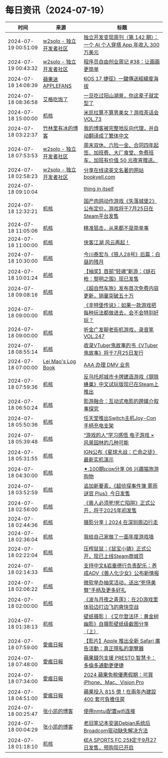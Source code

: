 ﻿# 每日资讯（2024-07-19）

|时间|来源|标题|
|---|---|---|
|2024-07-19 00:51:09|[w2solo - 独立开发者社区](https://w2solo.com/topics/feed)|[独立开发变现周刊（第 142 期）：一个 AI 个人穿搭 App 年收入 300 万美元](https://w2solo.com/topics/4781)|
|2024-07-19 00:43:32|[w2solo - 独立开发者社区](https://w2solo.com/topics/feed)|[程序员自由创业周记 #38：让画画更简单](https://w2solo.com/topics/4780)|
|2024-07-18 14:08:39|[蘋果迷 APPLEFANS](https://applefans.today/feed/)|[《iOS 17 捷徑》一鍵傳送經緯度海拔](https://applefans.today/2024-shortcuts-ios-17-iphone-send-location-message/)|
|2024-07-18 08:36:58|[艾格吃饱了](https://feedpress.me/wx-aigechibaole)|[一旦吃过阳山湖景，你这辈子就定型了](http://mp.weixin.qq.com/s?__biz=MjM5NTYxODQyMA%3D%3D&mid=2653456297&idx=1&sn=e6f25d6964afef406cdfa2f391a4c137)|
|2024-07-18 15:00:00|[机核](https://www.gcores.com/rss)|[米凯拉算不算男美女？游戏茶话会 VOL.73](https://www.gcores.com/radios/184850)|
|2024-07-18 03:22:37|[竹林里有冰的博客](https://zhul.in/rss.xml)|[我的博客被完整地反向代理，并自动翻译成了繁体中文](https://zhul.in/2024/07/18/my-blog-is-completely-proxied-and-translated-into-traditional-chinese/)|
|2024-07-18 07:53:53|[w2solo - 独立开发者社区](https://w2solo.com/topics/feed)|[周末双休、六险一金、合同四年起签、加班费、大厂食堂、免费班车，加班有价值 50 元夜宵赠送。](https://w2solo.com/topics/4779)|
|2024-07-18 02:58:23|[w2solo - 独立开发者社区](https://w2solo.com/topics/feed)|[分享在线读英文名著的网站 bookyell.com](https://w2solo.com/topics/4778)|
|2024-07-18 09:10:04|[](http://blog.fivest.one/feed)|[thing in itself](https://blog.fivest.one/archives/6816)|
|2024-07-18 12:32:21|[机核](https://www.gcores.com/rss)|[国产肉鸽动作游戏《失落城堡2》公布定价，游戏将于7月25日在Steam平台发售](https://www.gcores.com/articles/185196)|
|2024-07-18 11:05:06|[机核](https://www.gcores.com/rss)|[精准狙击，从来都不是简单事](https://www.gcores.com/articles/185190)|
|2024-07-18 11:00:00|[机核](https://www.gcores.com/rss)|[侠客江湖 风云再起！](https://www.gcores.com/videos/185178)|
|2024-07-18 10:30:00|[机核](https://www.gcores.com/rss)|[今川泰宏与《铁人28号》后篇：白昼的残月](https://www.gcores.com/videos/184651)|
|2024-07-18 10:01:24|[机核](https://www.gcores.com/rss)|[【抽奖】首部“轻魂”新游：《燧石枪：黎明之围》现已发售](https://www.gcores.com/articles/185188)|
|2024-07-18 09:08:16|[机核](https://www.gcores.com/rss)|[《超自然车旅》发布首次免费内容更新，销量突破五十万](https://www.gcores.com/articles/185186)|
|2024-07-18 09:00:00|[机核](https://www.gcores.com/rss)|[《辛特堡传说》：如果一款游戏把每种玩法都做进去，会不会特别好玩？](https://www.gcores.com/articles/184911)|
|2024-07-18 09:00:00|[机核](https://www.gcores.com/rss)|[听金广发聊老街机游戏，录音笔 VOL.247](https://www.gcores.com/radios/183699)|
|2024-07-18 08:55:14|[机核](https://www.gcores.com/rss)|[收录VTuber鬼故事的书《VTuber鬼故事》将于7月25日发行](https://www.gcores.com/articles/185184)|
|2024-07-18 07:00:00|[Lei Mao's Log Book](https://leimao.github.io/atom.xml)|[AAA 办理 DMV 业务](https://leimao.github.io/essay/AAA%E5%8A%9E%E7%90%86DMV%E4%B8%9A%E5%8A%A1/)|
|2024-07-18 07:59:36|[机核](https://www.gcores.com/rss)|[反乌托邦城市卡牌建造游戏《钢铁蜂巢》中文试玩版现已在Steam上推出](https://www.gcores.com/articles/185183)|
|2024-07-18 06:50:24|[机核](https://www.gcores.com/rss)|[影游融合：互动式电影的跨媒介叙事探究](https://www.gcores.com/articles/185177)|
|2024-07-18 05:50:36|[机核](https://www.gcores.com/rss)|[任天堂推出Switch主机Joy-Con手柄充电支架](https://www.gcores.com/articles/185175)|
|2024-07-18 05:39:48|[机核](https://www.gcores.com/rss)|[“游戏的人”学习感悟 电子游戏 × 风景园林的几种可能](https://www.gcores.com/articles/185099)|
|2024-07-18 05:31:55|[机核](https://www.gcores.com/rss)|[IGN公布《星球大战：亡命之徒》最新实机演示](https://www.gcores.com/articles/185173)|
|2024-07-18 04:30:00|[机核](https://www.gcores.com/rss)|[✦.100期ɪᴄᴏɴ分享 06 兴趣猫旅游购物](https://www.gcores.com/articles/185162)|
|2024-07-18 03:52:59|[机核](https://www.gcores.com/rss)|[追加新要素，《超侦探事件簿 雾雨谜宫 Plus》今日发售](https://www.gcores.com/articles/185171)|
|2024-07-18 02:56:00|[机核](https://www.gcores.com/rss)|[《兽人必须死!死亡陷阱》正式公开，将于2025年初发售](https://www.gcores.com/articles/185161)|
|2024-07-18 02:44:36|[机核](https://www.gcores.com/rss)|[摄影分享丨2024 在深圳周边行走](https://www.gcores.com/articles/185159)|
|2024-07-18 02:36:04|[机核](https://www.gcores.com/rss)|[我给自己家做了一面年度游戏墙](https://www.gcores.com/videos/185157)|
|2024-07-18 02:22:04|[机核](https://www.gcores.com/rss)|[压榨鼠鼠：《鼠宝小镇》正式公开，现已上线Steam商城页](https://www.gcores.com/articles/185166)|
|2024-07-18 02:14:33|[机核](https://www.gcores.com/rss)|[支持中文&岩垂德行负责配乐：养成ADV《兽人化少女》公布新情报](https://www.gcores.com/articles/185163)|
|2024-07-18 02:06:22|[机核](https://www.gcores.com/rss)|[微软举办抽奖活动，送出“死侍美臀”手柄及更多好礼](https://www.gcores.com/articles/185164)|
|2024-07-18 02:00:00|[机核](https://www.gcores.com/rss)|[《波与月夜之青莲》：在2D游戏里体验边打边飞的爽快空战](https://www.gcores.com/articles/184837)|
|2024-07-18 01:38:13|[机核](https://www.gcores.com/rss)|[壁纸摄影丨《艾尔登法环：黄金树幽影》自摄影壁纸级截图分享（上）](https://www.gcores.com/articles/185031)|
|2024-07-18 07:59:00|[愛瘋日報](http://www.iphonetaiwan.org/feeds/posts/default)|[【影片】Apple 推出全新 Safari 廣告活動：真正隱私的瀏覽器](https://www.iphonetaiwan.org/2024/07/apple-safari-privacy.html)|
|2024-07-18 07:48:00|[愛瘋日報](http://www.iphonetaiwan.org/feeds/posts/default)|[蘋果錢包支援 PRESTO 智慧卡：多倫多通勤更便捷](https://www.iphonetaiwan.org/2024/07/apple-wallet-presto-toronto.html)|
|2024-07-18 07:34:00|[愛瘋日報](http://www.iphonetaiwan.org/feeds/posts/default)|[2024 蘋果免稅優惠假期：可買 iPhone、Mac、Vision Pro](https://www.iphonetaiwan.org/2024/07/apple-2024-sales-tax-free.html)|
|2024-07-18 04:51:00|[愛瘋日報](http://www.iphonetaiwan.org/feeds/posts/default)|[蘋果投入 815 億！在兩年內建設 400 套可負擔住房](https://www.iphonetaiwan.org/2024/07/apple-bay-area-housing-innovation-fund.html)|
|2024-07-18 00:25:47|[张小凯的博客](https://jasonkayzk.github.io/atom.xml)|[使用nmtui配置wifi连接](https://jasonkayzk.github.io/2024/07/18/%E4%BD%BF%E7%94%A8nmtui%E9%85%8D%E7%BD%AEwifi%E8%BF%9E%E6%8E%A5/)|
|2024-07-18 00:04:29|[张小凯的博客](https://jasonkayzk.github.io/atom.xml)|[老旧笔记本安装Debian系统后Broadcom驱动缺失解决方法](https://jasonkayzk.github.io/2024/07/18/%E8%80%81%E6%97%A7%E7%AC%94%E8%AE%B0%E6%9C%AC%E5%AE%89%E8%A3%85Debian%E7%B3%BB%E7%BB%9F%E5%90%8EBroadcom%E9%A9%B1%E5%8A%A8%E7%BC%BA%E5%A4%B1%E8%A7%A3%E5%86%B3%E6%96%B9%E6%B3%95/)|
|2024-07-18 01:18:10|[机核](https://www.gcores.com/rss)|[《EA SPORTS FC 25》定于9月27日发售，预购现已开启](https://www.gcores.com/articles/185160)|
